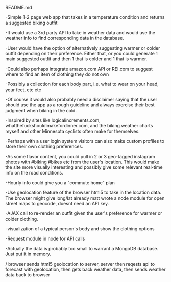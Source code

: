 README.md

-Simple 1-2 page web app that takes in a temperature condition and returns a suggested biking outfit

-It would use a 3rd party API to take in weather data and would use the weather info to find corresponding data in the database.

-User would have the option of alternatively suggesting warmer or colder outfit depending on their preference. Either that, or you could generate 1 main suggested outfit and then 1 that is colder and 1 that is warmer.

-Could also perhaps integrate amazon.com API or REI.com to suggest where to find an item of clothing they do not own

-Possibly a collection for each body part, i.e. what to wear on your head, your feet, etc etc

-Of course it would also probably need a disclaimer saying that the user should use the app as a rough guideline and always exercise their best judgment when biking in the cold.

-Inspired by sites like logicalincrements.com, whatthefuckshouldimakefordinner.com, and the biking weather charts myself and other Minnesota cyclists often make for themselves.

-Perhaps with a user login system visitors can also make custom profiles to store their own clothing preferences.

-As some flavor content, you could pull in 2 or 3 geo-tagged instagram photos with #biking #bikes etc from the user's location. This would make the site more visually interesting and possibly give some relevant real-time info on the road conditions.	

-Hourly info could give you a "commute home" plan

-Use geolocation feature of the browser html5 to take in the location data. The browser might give long/lat already
matt wrote a node module for open street maps to geocode, doesnt need an API key.

-AJAX call to re-render an outfit given the user's preference for warmer or colder clothing.

-visualization of a typical person's body and show the clothing options

-Request module in node for API calls

-Actually the data is probably too small to warrant a MongoDB database. Just put it in memory.

/ browser sends html5 geolocation to server, server then reqests api to forecast with geolocation, then gets back weather data, then sends weather data back to browser